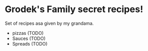 # Grodek's Family secret recipes!

Set of recipes asa given by my grandama.

- pizzas (TODO)
- Sauces (TODO)
- Spreads (TODO)


